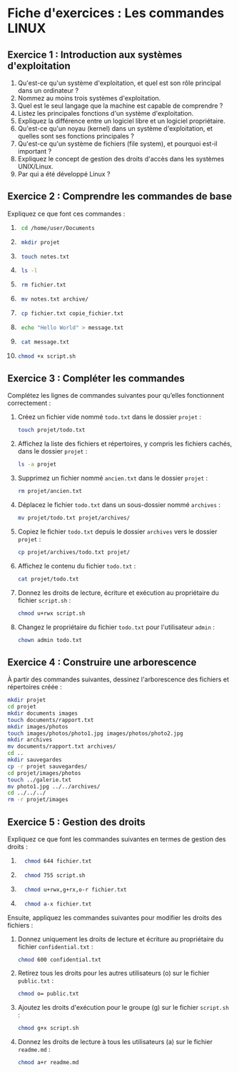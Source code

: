 # Fiche d'exercices : Les commandes LINUX

## Exercice 1 : Introduction aux systèmes d'exploitation
1. Qu'est-ce qu'un système d'exploitation, et quel est son rôle principal dans un ordinateur ?  
2. Nommez au moins trois systèmes d'exploitation.  
3. Quel est le seul langage que la machine est capable de comprendre ?  
4. Listez les principales fonctions d'un système d'exploitation.  
5. Expliquez la différence entre un logiciel libre et un logiciel propriétaire.  
6. Qu'est-ce qu'un noyau (kernel) dans un système d'exploitation, et quelles sont ses fonctions principales ?  
7. Qu'est-ce qu'un système de fichiers (file system), et pourquoi est-il important ?  
8. Expliquez le concept de gestion des droits d'accès dans les systèmes UNIX/Linux.  
9. Par qui a été développé Linux ?  

## Exercice 2 : Comprendre les commandes de base
Expliquez ce que font ces commandes :  

1. ```bash
    cd /home/user/Documents
    ```  
2. ```bash
    mkdir projet
    ```  
3. ```bash
    touch notes.txt
    ```  
4. ```bash
    ls -l
    ```  
5. ```bash
    rm fichier.txt
    ```  
6. ```bash
    mv notes.txt archive/
    ```  
7. ```bash
    cp fichier.txt copie_fichier.txt
    ```  
8. ```bash
    echo "Hello World" > message.txt
    ```  
9. ```bash
    cat message.txt
    ```  
10. ```bash
    chmod +x script.sh
    ```  

## Exercice 3 : Compléter les commandes
Complétez les lignes de commandes suivantes pour qu’elles fonctionnent correctement :  

1. Créez un fichier vide nommé `todo.txt` dans le dossier `projet` :  
    ```bash
    touch projet/todo.txt
    ```

2. Affichez la liste des fichiers et répertoires, y compris les fichiers cachés, dans le dossier `projet` :  
    ```bash
    ls -a projet
    ```

3. Supprimez un fichier nommé `ancien.txt` dans le dossier `projet` :  
    ```bash
    rm projet/ancien.txt
    ```

4. Déplacez le fichier `todo.txt` dans un sous-dossier nommé `archives` :  
    ```bash
    mv projet/todo.txt projet/archives/
    ```

5. Copiez le fichier `todo.txt` depuis le dossier `archives` vers le dossier `projet` :  
    ```bash
    cp projet/archives/todo.txt projet/
    ```

6. Affichez le contenu du fichier `todo.txt` :  
    ```bash
    cat projet/todo.txt
    ```

7. Donnez les droits de lecture, écriture et exécution au propriétaire du fichier `script.sh` :  
    ```bash
    chmod u+rwx script.sh
    ```

8. Changez le propriétaire du fichier `todo.txt` pour l'utilisateur `admin` :  
    ```bash
    chown admin todo.txt
    ```

## Exercice 4 : Construire une arborescence
À partir des commandes suivantes, dessinez l'arborescence des fichiers et répertoires créée :  

```bash
mkdir projet
cd projet
mkdir documents images
touch documents/rapport.txt
mkdir images/photos
touch images/photos/photo1.jpg images/photos/photo2.jpg
mkdir archives
mv documents/rapport.txt archives/
cd ..
mkdir sauvegardes
cp -r projet sauvegardes/
cd projet/images/photos
touch ../galerie.txt
mv photo1.jpg ../../archives/
cd ../../../
rm -r projet/images
```

## Exercice 5 : Gestion des droits
Expliquez ce que font les commandes suivantes en termes de gestion des droits :  

1. ```bash
     chmod 644 fichier.txt
     ```  
2. ```bash
     chmod 755 script.sh
     ```  
3. ```bash
     chmod u+rwx,g+rx,o-r fichier.txt
     ```  
4. ```bash
     chmod a-x fichier.txt
     ```  

Ensuite, appliquez les commandes suivantes pour modifier les droits des fichiers :  

1. Donnez uniquement les droits de lecture et écriture au propriétaire du fichier `confidential.txt` :  
     ```bash
     chmod 600 confidential.txt
     ```  

2. Retirez tous les droits pour les autres utilisateurs (o) sur le fichier `public.txt` :  
     ```bash
     chmod o= public.txt
     ```  

3. Ajoutez les droits d'exécution pour le groupe (g) sur le fichier `script.sh` :  
     ```bash
     chmod g+x script.sh
     ```  

4. Donnez les droits de lecture à tous les utilisateurs (a) sur le fichier `readme.md` :  
     ```bash
     chmod a+r readme.md
     ```  
